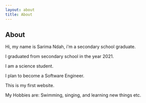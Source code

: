```yaml
---
layout: about
title: About
---
```


## About

Hi, my name is Sarima Ndah, i'm a secondary school graduate.

I graduated from secondary school in the year 2021.

I am a science student.

I plan to become a Software Engineer.

This is my first website.

My Hobbies are: Swimming, singing, and learning new things etc.
